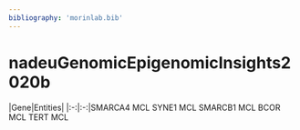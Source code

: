 ```yaml
---
bibliography: 'morinlab.bib'
---
```


# nadeuGenomicEpigenomicInsights2020b
|Gene|Entities|
|:-:|:-:|SMARCA4	MCL
SYNE1	MCL
SMARCB1	MCL
BCOR	MCL
TERT	MCL
